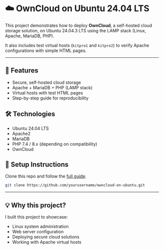 # ☁️ OwnCloud on Ubuntu 24.04 LTS

This project demonstrates how to deploy **OwnCloud**, a self-hosted cloud storage solution, on Ubuntu 24.04.3 LTS using the LAMP stack (Linux, Apache, MariaDB, PHP).  

It also includes test virtual hosts (`kitpro1` and `kitpro2`) to verify Apache configurations with simple HTML pages.  

---

## 📌 Features
- Secure, self-hosted cloud storage
- Apache + MariaDB + PHP (LAMP stack)
- Virtual hosts with test HTML pages
- Step-by-step guide for reproducibility

## 🛠️ Technologies
- Ubuntu 24.04 LTS
- Apache2
- MariaDB
- PHP 7.4 / 8.x (depending on compatibility)
- OwnCloud

## 📖 Setup Instructions
Clone this repo and follow the [full guide](./GUIDE.md).

```bash
git clone https://github.com/yourusername/owncloud-on-ubuntu.git
```

---

## 💡 Why this project?
I built this project to showcase:
- Linux system administration
- Web server configuration
- Deploying secure cloud solutions
- Working with Apache virtual hosts
